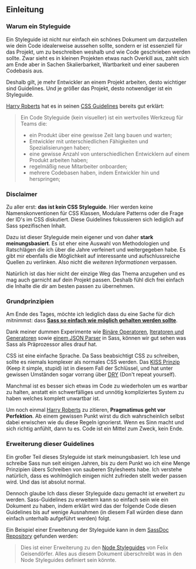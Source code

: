 
## Einleitung

### Warum ein Styleguide

Ein Styleguide ist nicht nur einfach ein schönes Dokument um darzustellen wie dein Code idealerweise aussehen sollte, sondern er ist essenziell für das Projekt, um zu beschreiben weshalb und wie Code geschrieben werden sollte. Zwar sieht es in kleinen Projekten etwas nach Overkill aus, zahlt sich am Ende aber in Sachen Skalierbarkeit, Wartbarkeit und einer sauberen Codebasis aus.

Deshalb gilt, je mehr Entwickler an einem Projekt arbeiten, desto wichtiger sind Guidelines. Und je größer das Projekt, desto notwendiger ist ein Styleguide.

[Harry Roberts](https://csswizardry.com) hat es in seinen [CSS Guidelines](https://cssguidelin.es/#the-importance-of-a-styleguide) bereits gut erklärt:

<blockquote>
  <p>Ein Code Styleguide (kein visueller) ist ein wertvolles Werkzeug für Teams die:</p>
  <ul>
    <li>ein Produkt über eine gewisse Zeit lang bauen und warten;</li>
    <li>Entwickler mit unterschiedlichen Fähigkeiten und Spezialisierungen haben;</li>
    <li>eine gewisse Anzahl von unterschiedlichen Entwicklern auf einem Produkt arbeiten haben;</li>
    <li>regelmäßig neue Mitarbeiter onboarden;</li>
    <li>mehrere Codebasen haben, indem Entwickler hin und herspringen;</li>
  </ul>
</blockquote>

### Disclaimer

Zu aller erst: **das ist kein CSS Styleguide**. Hier werden keine Namenskonventionen für CSS Klassen, Modulare Patterns oder die Frage der ID's im CSS diskutiert. Diese Guidelines fokussieren sich lediglich auf Sass spezifischen Inhalt.

Dazu ist dieser Styleguide mein eigener und von daher **stark meinungsbasiert**. Es ist eher eine Auswahl von Methodologien und Ratschlägen die ich über die Jahre verfeinert und weitergegeben habe. Es gibt mir ebenfalls die Möglichkeit auf interessante und aufschlussreiche Quellen zu verlinken. Also nicht die *weiteren Informationen* verpassen.

Natürlich ist das hier nicht der einzige Weg das Thema anzugehen und es mag auch garnicht auf dein Projekt passen. Deshalb fühl dich frei einfach die Inhalte die dir am besten passen zu übernehmen.

### Grundprinzipien

Am Ende des Tages, möchte ich lediglich dass du eine Sache für dich mitnimmst: dass [**Sass so einfach wie möglich gehalten werden sollte**](https://www.sitepoint.com/keep-sass-simple/).

Dank meiner dummen Experimente wie [Binäre Operatoren](https://github.com/KittyGiraudel/SassyBitwise), [Iteratoren und Generatoren](https://github.com/KittyGiraudel/SassyIteratorsGenerators) sowie [einem JSON Parser](https://github.com/KittyGiraudel/SassyJSON) in Sass, können wir gut sehen was Sass als Präprozessor alles drauf hat.

CSS ist eine einfache Sprache. Da Sass beabsichtigt CSS zu schreiben, sollte es niemals komplexer als normales CSS werden. Das [KISS Prinzip](https://de.wikipedia.org/wiki/KISS-Prinzip) (Keep it simple, stupid) ist in diesem Fall der Schlüssel, und hat unter gewissen Umständen sogar vorrang über [DRY](https://de.wikipedia.org/wiki/Don%E2%80%99t_repeat_yourself) (Don't repeat yourself).

Manchmal ist es besser sich etwas im Code zu wiederholen um es wartbar zu halten, anstatt ein schwerfälliges und unnötig kompliziertes System zu haben welches komplett unwartbar ist.

Um noch einmal [Harry Roberts](https://csswizardry.com) zu zitieren, **Pragmatimus geht vor Perfektion**. Ab einem gewissen Punkt wirst du dich wahrscheinlich selbst dabei erwischen wie du diese Regeln ignorierst. Wenn es Sinn macht und sich richtig anfühlt, dann tu es. Code ist ein Mittel zum Zweck, kein Ende.

### Erweiterung dieser Guidelines

Ein großer Teil dieses Styleguide ist stark meinungsbasiert. Ich lese und schreibe Sass nun seit einigen Jahren, bis zu dem Punkt wo ich eine Menge Prinzipien übers Schreiben von sauberen Stylesheets habe. Ich verstehe natürlich, dass es wohlmöglich einigen nicht zufrieden stellt weder passen wird. Und das ist absolut normal.

Dennoch glaube Ich dass dieser Styleguide dazu gemacht ist erweitert zu werden. Sass-Guidelines zu erweitern kann so einfach sein wie ein Dokument zu haben, indem erklärt wird das der folgende Code diesen Guidelines bis auf wenige Ausnahmen (in diesem Fall würden diese dann einfach unterhalb aufgeführt werden) folgt.

Ein Beispiel einer Erweiterung der Styleguide kann in dem [SassDoc Repository](https://github.com/SassDoc/sassdoc/blob/master/GUIDELINES.md) gefunden werden:

> Dies ist einer Erweiterung zu den [Node Styleguides](https://github.com/felixge/node-style-guide) von Felix Geisendörfer. Alles aus diesem Dokument überschreibt was in den Node Styleguides definiert sein könnte.
